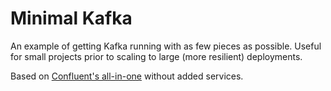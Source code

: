 # Minimal Kafka

An example of getting Kafka running with as few pieces as possible. Useful for small projects prior to scaling to large (more resilient) deployments. 


Based on [Confluent's all-in-one](https://github.com/confluentinc/cp-all-in-one/blob/5.5.0-post/cp-all-in-one-community/docker-compose.yml) without added services.

